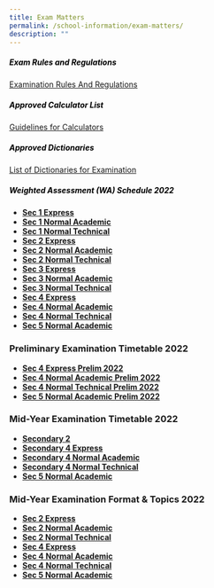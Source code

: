```yaml
---
title: Exam Matters
permalink: /school-information/exam-matters/
description: ""
---
```

<h5 style="color:black">Exam Rules and Regulations</h5>

[Examination Rules And Regulations](/files/Examination-Rules-And-Regulations.pdf)

<h5 style="color:black">Approved Calculator List</h5>

[Guidelines for Calculators](/files/guidelines_calculators.pdf)

<h5 style="color:black">Approved Dictionaries</h5>

[List of Dictionaries for Examination](/files/list_of_dictionaries_for_examination.pdf)

<h5 style="color:black">Weighted Assessment (WA) Schedule 2022</h5>

*   **[Sec 1 Express](/files/2022-GESS-WA_1EXP-1.pdf)**
*   **[Sec 1 Normal Academic](/files/2022-GESS-WA_1NA-1.pdf)**
*   **[Sec 1 Normal Technical](/files/2022-GESS-WA_1NT-1.pdf)** 
*   **[Sec 2 Express](/files/2022-GESS-WA_2EXP.pdf)**
*   **[Sec 2 Normal Academic](/files/2022-GESS-WA_2NA.pdf)**
*   **[Sec 2 Normal Technical](/files/2022-GESS-WA_2NT-1.pdf)**
*   **[Sec 3 Express](/files/2022-GESS-WA_3EXP.pdf)**
*   **[Sec 3 Normal Academic](/files/2022-GESS-WA_3NA.pdf)**
*   **[Sec 3 Normal Technical](/files/2022-GESS-WA_3NT.pdf)**
*   **[Sec 4 Express](/files/2022-GESS-WA_4Exp.pdf)**
*   **[Sec 4 Normal Academic](/files/2022-GESS-WA_4NA.pdf)**
*   **[Sec 4 Normal Technical](/files/2022-GESS-WA_4NT.pdf)**
*   **[Sec 5 Normal Academic](https://ganengsengsch.moe.edu.sg/wp-content/uploads/2022/01/2022-GESS-WA_5NA.pdf)**

### **Preliminary Examination Timetable 2022**

*   **[Sec 4 Express Prelim 2022](https://ganengsengsch.moe.edu.sg/wp-content/uploads/2022/07/S4Exp-Prelim-TT-22-1.pdf)**
*   **[Sec 4 Normal Academic Prelim 2022](https://ganengsengsch.moe.edu.sg/wp-content/uploads/2022/07/S4NA-Prelim-TT-22-1.pdf)**
*   **[Sec 4 Normal Technical Prelim 2022](https://ganengsengsch.moe.edu.sg/wp-content/uploads/2022/07/S4NT-Prelim-TT-22.pdf)**
*   **[Sec 5 Normal Academic Prelim 2022](https://ganengsengsch.moe.edu.sg/wp-content/uploads/2022/07/Sec-5-NA-Prelim-TT-22-1.pdf)**

### **Mid-Year Examination Timetable 2022**

*   **[Secondary 2](https://ganengsengsch.moe.edu.sg/wp-content/uploads/2022/05/S2-MYE-TT-22-1.pdf)**
*   **[Secondary 4 Express](https://ganengsengsch.moe.edu.sg/wp-content/uploads/2022/04/4XP-MYE-2022-updated-6-Apr-1.pdf)**
*   **[Secondary 4 Normal Academic](https://ganengsengsch.moe.edu.sg/wp-content/uploads/2022/04/4NA-MYE-2022-updated-8-Apr.docx.pdf)**
*   **[Secondary 4 Normal Technical](https://ganengsengsch.moe.edu.sg/wp-content/uploads/2022/04/4NT-MYE-2022-updated-6-Apr.pdf)**
*   **[Sec 5 Normal Academic](https://ganengsengsch.moe.edu.sg/wp-content/uploads/2022/04/5NA-MYE-2022-updated-6-Apr.pdf)**

### **Mid-Year Examination Format & Topics 2022**

*   **[Sec 2 Express](https://ganengsengsch.moe.edu.sg/wp-content/uploads/2022/04/S2E-MYE-Topic-and-Format.pdf)**
*   **[Sec 2 Normal Academic](https://ganengsengsch.moe.edu.sg/wp-content/uploads/2022/04/S2NA-MYE-Topic-and-Format.pdf)**
*   **[Sec 2 Normal Technical](https://ganengsengsch.moe.edu.sg/wp-content/uploads/2022/05/Sec-2-Normal-Technical-1.pdf)**
*   **[Sec 4 Express](https://ganengsengsch.moe.edu.sg/wp-content/uploads/2022/04/S4E-MYE-Topic-and-Format.xlsx.pdf)**
*   **[Sec 4 Normal Academic](https://ganengsengsch.moe.edu.sg/wp-content/uploads/2022/04/S4NA-MYE-Topic-and-Format.xlsx.pdf)**
*   **[Sec 4 Normal Technical](https://ganengsengsch.moe.edu.sg/wp-content/uploads/2022/04/S4NT-MYE-Topic-and-Format.pdf)**
*   **[Sec 5 Normal Academic](https://ganengsengsch.moe.edu.sg/wp-content/uploads/2022/04/S5NA-MYE-Topic-and-Format.pdf)**